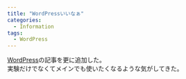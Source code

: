 ```yaml
---
title: "WordPressいいなぁ"
categories:
  - Information
tags:
  - WordPress
---
```

[WordPress](/blogsystem/wordpress/)の記事を更に追加した。  
実験だけでなくてメインでも使いたくなるような気がしてきた。